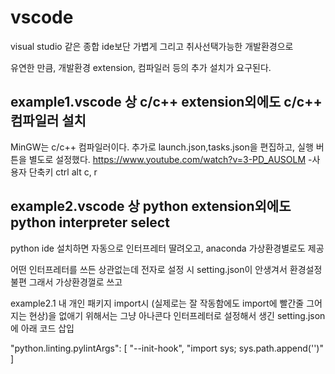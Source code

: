 # vscode
visual studio 같은 종합 ide보단  가볍게 그리고 취사선택가능한 개발환경으로

유연한 만큼, 개발환경 extension, 컴파일러 등의 추가 설치가 요구된다.

## example1.vscode 상 c/c++ extension외에도 c/c++ 컴파일러 설치

MinGW는 c/c++ 컴파일러이다.
추가로 launch.json,tasks.json을 편집하고, 실행 버튼을 별도로 설정했다.
https://www.youtube.com/watch?v=3-PD_AUSOLM
-사용자 단축키
ctrl alt c, r

## example2.vscode 상 python extension외에도 python interpreter select

python ide 설치하면 자동으로 인터프레터 딸려오고, anaconda 가상환경별로도 제공

어떤 인터프레터를 쓰든 상관없는데 전자로 설정 시 setting.json이 안생겨서 환경설정 불편
그래서 가상환경껄로 쓰고

example2.1
내 개인 패키지 import시 (실제로는 잘 작동함에도 import에 빨간줄 그어지는 현상)을
없애기 위해서는 그냥 아나콘다 인터프레터로 설정해서 생긴 setting.json에 아래 코드 삽입

"python.linting.pylintArgs": [
"--init-hook",
"import sys; sys.path.append('<path to folder your module is in>')"
]
